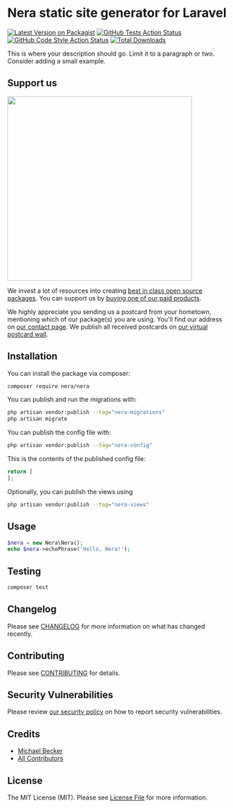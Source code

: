 # Nera static site generator for Laravel

[![Latest Version on Packagist](https://img.shields.io/packagist/v/nera/nera.svg?style=flat-square)](https://packagist.org/packages/nera/nera)
[![GitHub Tests Action Status](https://img.shields.io/github/workflow/status/nera/nera/run-tests?label=tests)](https://github.com/nera/nera/actions?query=workflow%3Arun-tests+branch%3Amain)
[![GitHub Code Style Action Status](https://img.shields.io/github/workflow/status/nera/nera/Check%20&%20fix%20styling?label=code%20style)](https://github.com/nera/nera/actions?query=workflow%3A"Check+%26+fix+styling"+branch%3Amain)
[![Total Downloads](https://img.shields.io/packagist/dt/nera/nera.svg?style=flat-square)](https://packagist.org/packages/nera/nera)

This is where your description should go. Limit it to a paragraph or two. Consider adding a small example.

## Support us

[<img src="https://github-ads.s3.eu-central-1.amazonaws.com/nera.jpg?t=1" width="419px" />](https://spatie.be/github-ad-click/nera)

We invest a lot of resources into creating [best in class open source packages](https://spatie.be/open-source). You can support us by [buying one of our paid products](https://spatie.be/open-source/support-us).

We highly appreciate you sending us a postcard from your hometown, mentioning which of our package(s) you are using. You'll find our address on [our contact page](https://spatie.be/about-us). We publish all received postcards on [our virtual postcard wall](https://spatie.be/open-source/postcards).

## Installation

You can install the package via composer:

```bash
composer require nera/nera
```

You can publish and run the migrations with:

```bash
php artisan vendor:publish --tag="nera-migrations"
php artisan migrate
```

You can publish the config file with:

```bash
php artisan vendor:publish --tag="nera-config"
```

This is the contents of the published config file:

```php
return [
];
```

Optionally, you can publish the views using

```bash
php artisan vendor:publish --tag="nera-views"
```

## Usage

```php
$nera = new Nera\Nera();
echo $nera->echoPhrase('Hello, Nera!');
```

## Testing

```bash
composer test
```

## Changelog

Please see [CHANGELOG](CHANGELOG.md) for more information on what has changed recently.

## Contributing

Please see [CONTRIBUTING](.github/CONTRIBUTING.md) for details.

## Security Vulnerabilities

Please review [our security policy](../../security/policy) on how to report security vulnerabilities.

## Credits

- [Michael Becker](https://github.com/seebaermichi)
- [All Contributors](../../contributors)

## License

The MIT License (MIT). Please see [License File](LICENSE.md) for more information.

